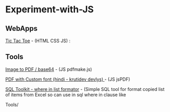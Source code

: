 # Experiment-with-JS

## WebApps
[Tic Tac Toe](https://ask2rg.github.io/Experiment-with-JS/WebApps/Tic%20Tac%20Toe/Tic-tac-toet.html) - (HTML CSS JS) : 

## Tools
[Image to PDF / base64](https://ask2rg.github.io/Experiment-with-JS/Tools/Image%20to%20PDF%20and%20base64/pdfmake.html) - (JS pdfmake.js)

[PDF with Custom font (hindi - krutidev devlys) ](https://ask2rg.github.io/Experiment-with-JS/Demo%20-%20jsPDF%20with%20Custom%20font%20(hindi%20-%20krutidev%20%20devlys)/demo.html) - (JS jsPDF)

[SQL Toolkit - where in list formator](https://ask2rg.github.io/Experiment-with-JS/Tools/SQL%20Toolkit/sql-where-in-list-formator.html) - (Simple SQL tool for format copied list of items from Excel so can use in sql where in clause like



Tools/

